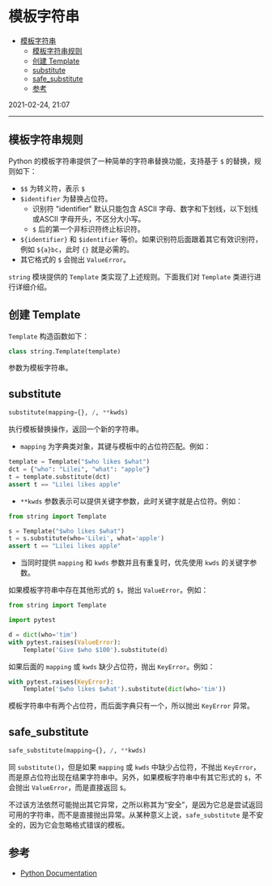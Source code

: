 # 模板字符串

- [模板字符串](#模板字符串)
  - [模板字符串规则](#模板字符串规则)
  - [创建 Template](#创建-template)
  - [substitute](#substitute)
  - [safe_substitute](#safe_substitute)
  - [参考](#参考)

2021-02-24, 21:07
***

## 模板字符串规则

Python 的模板字符串提供了一种简单的字符串替换功能，支持基于 `$` 的替换，规则如下：

- `$$` 为转义符，表示 `$`
- `$identifier` 为替换占位符。
  - 识别符 "identifier" 默认只能包含 ASCII 字母、数字和下划线，以下划线或ASCII 字母开头，不区分大小写。
  - `$` 后的第一个非标识符终止标识符。
- `${identifier}` 和 `$identifier` 等价。如果识别符后面跟着其它有效识别符，例如 `${a}bc`，此时 `{}` 就是必需的。
- 其它格式的 `$` 会抛出 `ValueError`。

`string` 模块提供的 `Template` 类实现了上述规则。下面我们对 `Template` 类进行进行详细介绍。

## 创建 Template

`Template` 构造函数如下：

```py
class string.Template(template)
```

参数为模板字符串。

## substitute

```py
substitute(mapping={}, /, **kwds)
```

执行模板替换操作，返回一个新的字符串。

- `mapping` 为字典类对象，其键与模板中的占位符匹配。例如：

```py
template = Template("$who likes $what")
dct = {"who": "Lilei", "what": "apple"}
t = template.substitute(dct)
assert t == "Lilei likes apple"
```

- `**kwds` 参数表示可以提供关键字参数，此时关键字就是占位符。例如：

```py
from string import Template

s = Template("$who likes $what")
t = s.substitute(who='Lilei', what='apple')
assert t == "Lilei likes apple"
```

- 当同时提供 `mapping` 和 `kwds` 参数并且有重复时，优先使用 `kwds` 的关键字参数。


如果模板字符串中存在其他形式的 `$`，抛出 `ValueError`。例如：

```py
from string import Template

import pytest

d = dict(who='tim')
with pytest.raises(ValueError):
    Template('Give $who $100').substitute(d)
```

如果后面的 `mapping` 或 `kwds` 缺少占位符，抛出 `KeyError`。例如：

```py
with pytest.raises(KeyError):
    Template('$who likes $what').substitute(dict(who='tim'))
```

模板字符串中有两个占位符，而后面字典只有一个，所以抛出 `KeyError` 异常。

## safe_substitute

```py
safe_substitute(mapping={}, /, **kwds)
```

同 `substitute()`，但是如果 `mapping` 或 `kwds` 中缺少占位符，不抛出 `KeyError`，而是原占位符出现在结果字符串中。另外，如果模板字符串中有其它形式的 `$`，不会抛出 `ValueError`，而是直接返回 `$`。

不过该方法依然可能抛出其它异常，之所以称其为“安全”，是因为它总是尝试返回可用的字符串，而不是直接抛出异常。从某种意义上说，`safe_substitute` 是不安全的，因为它会忽略格式错误的模板。




## 参考

- [Python Documentation](https://docs.python.org/3/library/string.html#template-strings)

